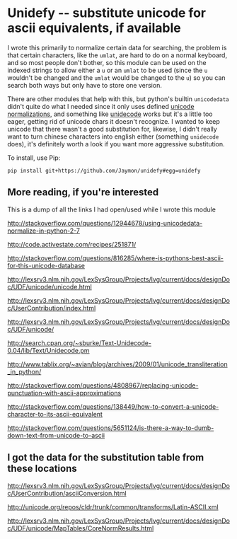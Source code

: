 # Unidefy -- substitute unicode for ascii equivalents, if available

I wrote this primarily to normalize certain data for searching, the problem is that
certain characters, like the `umlat`, are hard to do on a normal keyboard, and so most
people don't bother, so this module can be used on the indexed strings to allow
either a `u` or an `umlat` to be used (since the `u` wouldn't be changed and the `umlat` would
be changed to the `u`) so you can search both ways but only have to store one version.

There are other modules that help with this, but python's builtin `unicodedata` didn't quite
do what I needed since it only uses defined [unicode normalizations](http://en.wikipedia.org/wiki/Unicode_normalization),
and something like [unidecode](https://pypi.python.org/pypi/Unidecode) works
but it's a little too eager, getting rid of unicode chars it doesn't recognize. I wanted to keep unicode that there wasn't
a good substitution for, likewise, I didn't really want to turn chinese characters into english
either (something `unidecode` does), it's definitely worth a look if you want more aggressive substitution.

To install, use Pip:

    pip install git+https://github.com/Jaymon/unidefy#egg=unidefy

## More reading, if you're interested

This is a dump of all the links I had open/used while I wrote this module

http://stackoverflow.com/questions/12944678/using-unicodedata-normalize-in-python-2-7

http://code.activestate.com/recipes/251871/

http://stackoverflow.com/questions/816285/where-is-pythons-best-ascii-for-this-unicode-database


http://lexsrv3.nlm.nih.gov/LexSysGroup/Projects/lvg/current/docs/designDoc/UDF/unicode/unicode.html

http://lexsrv3.nlm.nih.gov/LexSysGroup/Projects/lvg/current/docs/designDoc/UserContribution/index.html

http://lexsrv3.nlm.nih.gov/LexSysGroup/Projects/lvg/current/docs/designDoc/UDF/unicode/

http://search.cpan.org/~sburke/Text-Unidecode-0.04/lib/Text/Unidecode.pm


http://www.tablix.org/~avian/blog/archives/2009/01/unicode_transliteration_in_python/

http://stackoverflow.com/questions/4808967/replacing-unicode-punctuation-with-ascii-approximations

http://stackoverflow.com/questions/138449/how-to-convert-a-unicode-character-to-its-ascii-equivalent

http://stackoverflow.com/questions/5651124/is-there-a-way-to-dumb-down-text-from-unicode-to-ascii

## I got the data for the substitution table from these locations

http://lexsrv3.nlm.nih.gov/LexSysGroup/Projects/lvg/current/docs/designDoc/UserContribution/asciiConversion.html

http://unicode.org/repos/cldr/trunk/common/transforms/Latin-ASCII.xml

http://lexsrv3.nlm.nih.gov/LexSysGroup/Projects/lvg/current/docs/designDoc/UDF/unicode/MapTables/CoreNormResults.html
















